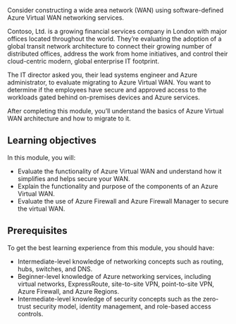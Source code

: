 Consider constructing a wide area network (WAN) using software-defined Azure Virtual WAN networking services.

Contoso, Ltd. is a growing financial services company in London with major offices located throughout the world. They’re evaluating the adoption of a global transit network architecture to connect their growing number of distributed offices, address the work from home initiatives, and control their cloud-centric modern, global enterprise IT footprint.

The IT director asked you, their lead systems engineer and Azure administrator, to evaluate migrating to Azure Virtual WAN. You want to determine if the employees have secure and approved access to the workloads gated behind on-premises devices and Azure services.

After completing this module, you’ll understand the basics of Azure Virtual WAN architecture and how to migrate to it.

## Learning objectives

In this module, you will:

- Evaluate the functionality of Azure Virtual WAN and understand how it simplifies and helps secure your WAN.
- Explain the functionality and purpose of the components of an Azure Virtual WAN.
- Evaluate the use of Azure Firewall and Azure Firewall Manager to secure the virtual WAN.

## Prerequisites

To get the best learning experience from this module, you should have:

- Intermediate-level knowledge of networking concepts such as routing, hubs, switches, and DNS.
- Beginner-level knowledge of Azure networking services, including virtual networks, ExpressRoute, site-to-site VPN, point-to-site VPN, Azure Firewall, and Azure Regions.
- Intermediate-level knowledge of security concepts such as the zero-trust security model, identity management, and role-based access controls.
